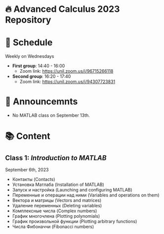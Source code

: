 # 🔥 Advanced Calculus 2023 Repository

# 📅 Schedule 

Weekly on Wednesdays
- **First group**: 14:40 - 16:00
    - Zoom link: https://unil.zoom.us/j/96715266118
- **Second group**: 16:20 - 17:40
    - Zoom link: https://unil.zoom.us/j/94307723831

# 📢 Announcemnts

* No MATLAB class on September 13th.

# 📚 Content

## Class 1: _Introduction to MATLAB_

September 6th, 2023

- Контакты (Contacts)
- Установка Матлаба (Installation of MATLAB)
- Запуск и настройка (Launching and configuring MATLAB)
- Переменные и операции над ними (Variables and operations on them)
- Вектора и матрицы (Vectors and matrices)
- Удаление переменных (Deleting variables)
- Комплексные числа (Complex numbers)
- График многочлена (Plotting polynomials)
- График произвольной функции (Plotting arbitrary functions)
- Числа Фибоначчи (Fibonacci numbers)